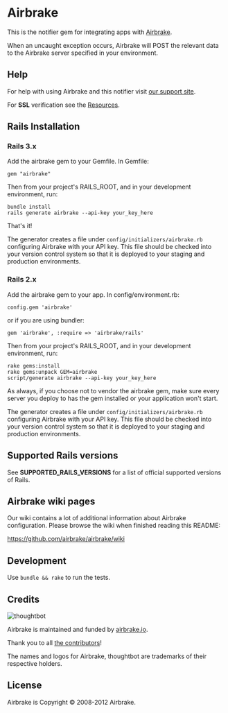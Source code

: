 Airbrake
========

This is the notifier gem for integrating apps with [Airbrake](http://airbrake.io).

When an uncaught exception occurs, Airbrake will POST the relevant data
to the Airbrake server specified in your environment.

Help
----

For help with using Airbrake and this notifier visit [our support site](http://help.airbrake.io).

For **SSL** verification see the [Resources](https://github.com/airbrake/airbrake/blob/master/resources/README.md).

Rails Installation
------------------

### Rails 3.x

Add the airbrake gem to your Gemfile.  In Gemfile:

    gem "airbrake"

Then from your project's RAILS_ROOT, and in your development environment, run:

    bundle install
    rails generate airbrake --api-key your_key_here

That's it!

The generator creates a file under `config/initializers/airbrake.rb` configuring Airbrake with your API key. This file should be checked into your version control system so that it is deployed to your staging and production environments.

### Rails 2.x

Add the airbrake gem to your app. In config/environment.rb:

    config.gem 'airbrake'
    
or if you are using bundler:

    gem 'airbrake', :require => 'airbrake/rails'

Then from your project's RAILS_ROOT, and in your development environment, run:

    rake gems:install
    rake gems:unpack GEM=airbrake
    script/generate airbrake --api-key your_key_here

As always, if you choose not to vendor the airbrake gem, make sure
every server you deploy to has the gem installed or your application won't start.

The generator creates a file under `config/initializers/airbrake.rb` configuring Airbrake with your API key. This file should be checked into your version control system so that it is deployed to your staging and production environments.


Supported Rails versions
------------------------

See **SUPPORTED_RAILS_VERSIONS** for a list of official supported versions of
Rails.

Airbrake wiki pages
------------------------
Our wiki contains a lot of additional information about Airbrake configuration. Please browse the wiki when finished reading this
README:

https://github.com/airbrake/airbrake/wiki

Development
-----------

Use `bundle && rake` to run the tests.

Credits
-------

![thoughtbot](https://secure.gravatar.com/avatar/a95a04df2dae60397c38c9bd04492c53)

Airbrake is maintained and funded by [airbrake.io](http://airbrake.io).

Thank you to all [the contributors](https://github.com/airbrake/airbrake/contributors)!

The names and logos for Airbrake, thoughtbot are trademarks of their respective holders.

License
-------

Airbrake is Copyright © 2008-2012 Airbrake. 